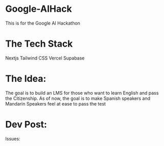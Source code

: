 # Google-AIHack
This is for the Google AI Hackathon

# The Tech Stack
Nextjs
Tailwind CSS 
Vercel 
Supabase

# The Idea:
The goal is to build an LMS for those who want to learn English and pass the Citizenship. As of now, the goal is to make Spanish speakers and Mandarin Speakers feel at ease to pass the test 



# Dev Post:
Issues:
